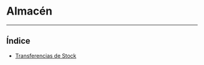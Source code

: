 # Almacén
----------------------

## Índice

  * [Transferencias de Stock](./transferencias_stock.md)